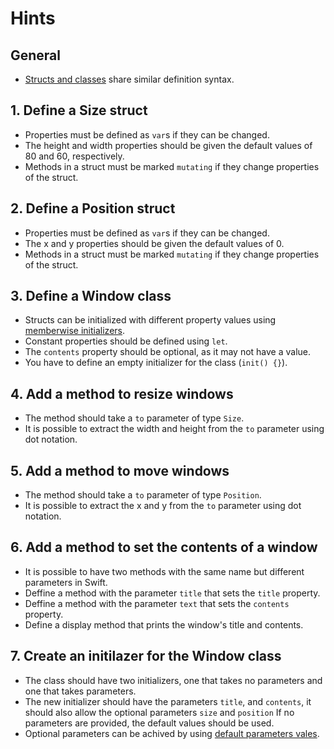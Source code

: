 # Hints

## General

- [Structs and classes][structs-and-classes] share similar definition syntax.

## 1. Define a Size struct

- Properties must be defined as `var`s if they can be changed.
- The height and width properties should be given the default values of 80 and 60, respectively.
- Methods in a struct must be marked `mutating` if they change properties of the struct.

## 2. Define a Position struct

- Properties must be defined as `var`s if they can be changed.
- The x and y properties should be given the default values of 0.
- Methods in a struct must be marked `mutating` if they change properties of the struct.

## 3. Define a Window class

- Structs can be initialized with different property values using [memberwise initializers][memberwise-initializers].
- Constant properties should be defined using `let`.
- The `contents` property should be optional, as it may not have a value.
- You have to define an empty initializer for the class (`init() {}`).

## 4. Add a method to resize windows

- The method should take a `to` parameter of type `Size`.
- It is possible to extract the width and height from the `to` parameter using dot notation.

## 5. Add a method to move windows

- The method should take a `to` parameter of type `Position`.
- It is possible to extract the x and y from the `to` parameter using dot notation.

## 6. Add a method to set the contents of a window

- It is possible to have two methods with the same name but different parameters in Swift.
- Deffine a method with the parameter `title` that sets the `title` property.
- Deffine a method with the parameter `text` that sets the `contents` property.
- Define a display method that prints the window's title and contents.

## 7. Create an initilazer for the Window class

- The class should have two initializers, one that takes no parameters and one that takes parameters.
- The new initializer should have the parameters `title`, and `contents`, it should also allow the optional parameters `size` and `position`
    If no parameters are provided, the default values should be used.
- Optional parameters can be achived by using [default parameters vales][default-parameters-vales].


[structs-and-classes]: https://docs.swift.org/swift-book/LanguageGuide/ClassesAndStructures.html
[memberwise-initializers]: https://docs.swift.org/swift-book/documentation/the-swift-programming-language/classesandstructures/#Memberwise-Initializers-for-Structure-Types
[default-parameters-vales]: https://docs.swift.org/swift-book/documentation/the-swift-programming-language/functions#Default-Parameter-Values
